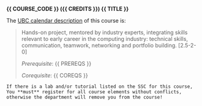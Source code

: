 **{{ COURSE_CODE }} ({{ CREDITS }}) {{ TITLE }}**

The [UBC calendar description](https://vancouver.calendar.ubc.ca/course-descriptions/subject/cpsc) of this course is: 

> Hands-on project, mentored by industry experts, integrating skills relevant to early career in the computing industry: technical skills, communication, teamwork, networking and portfolio building. [2.5-2-0]
>
> *Prerequisite*: {{ PREREQS }}
> 
> *Corequisite*: {{ COREQS }}

```{warning}
If there is a lab and/or tutorial listed on the SSC for this course, You **must** register for all course elements without conflicts, otherwise the department will remove you from the course!
```